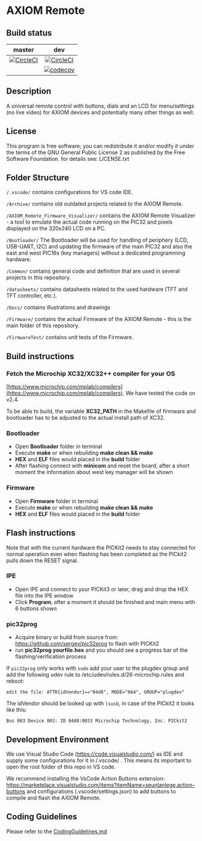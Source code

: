# AXIOM Remote

## Build status

| master | dev |
|:------:|:------:|
|[![CircleCI](https://circleci.com/gh/apertus-open-source-cinema/AXIOM-Remote/tree/master.svg?style=svg)](https://circleci.com/gh/apertus-open-source-cinema/AXIOM-Remote/tree/master)|[![CircleCI](https://circleci.com/gh/apertus-open-source-cinema/AXIOM-Remote/tree/dev.svg?style=svg)](https://circleci.com/gh/apertus-open-source-cinema/AXIOM-Remote/tree/dev)
||[![codecov](https://codecov.io/gh/apertus-open-source-cinema/AXIOM-Remote/branch/dev/graph/badge.svg)](https://codecov.io/gh/apertus-open-source-cinema/AXIOM-Remote)

## Description

A universal remote control with buttons, dials and an LCD for menu/settings (no live video) for AXIOM devices and potentially many other things as well.

## License

This program is free software; you can redistribute it and/or modify
it under the terms of the GNU General Public License 2 as published by the Free Software Foundation.
for details see: LICENSE.txt

## Folder Structure

```/.vscode/``` contains configurations for VS code IDE.

```/Archive/``` contains old outdated projects related to the AXIOM Remote.

```/AXIOM_Remote_Firmware_Visualizer/``` contains the AXIOM Remote Visualizer - a tool to emulate the actual code running on the PIC32 and pixels displayed on the 320x240 LCD on a PC.

```/Bootloader/``` The Bootloader will be used for handling of periphery (LCD, USB-UART, I2C) and updating the firmware of the main PIC32 and also the east and west PIC16s (key managers) without a dedicated programming hardware.

```/Common/``` contains general code and definition that are used in several projects in this repository.

```/datasheets/```  contains datasheets related to the used hardware (TFT and TFT controller, etc.).

```/Docs/``` contains illustrations and drawings

```/Firmware/``` contains the actual Firmware of the AXIOM Remote - this is the main folder of this repository.

```/FirmwareTest/``` contains unit tests of the Firmware.

## Build instructions

### Fetch the Microchip XC32/XC32++ compiler for your OS

[https://www.microchip.com/mplab/compilers](https://www.microchip.com/mplab/compilers). We have tested the code on v2.4.

To be able to build, the variable **XC32_PATH** in the Makefile of firmware and bootloader has to be adjusted to the actual install path of XC32.

### Bootloader

- Open **Bootloader** folder in terminal
- Execute **make** or when rebuilding **make clean && make**
- **HEX** and **ELF** files would placed in the **build** folder
- After flashing connect with **minicom** and reset the board, after a short moment the information about west key manager will be shown

### Firmware

- Open **Firmware** folder in terminal
- Execute **make** or when rebuilding **make clean && make**
- **HEX** and **ELF** files would placed in the **build** folder

## Flash instructions

Note that with the current hardware the PICKit2 needs to stay connected for normal operation even when flashing has been completed as the PICkit2 pulls down the RESET signal.

### IPE

- Open IPE and connect to your PICKit3 or later, drag and drop the HEX file into the IPE window
- Click **Program**, after a moment it should be finished and main menu with 6 buttons shown

### pic32prog

- Acquire binary or build from source from: <https://github.com/sergev/pic32prog> to flash with PICKit2
- run **pic32prog yourfile.hex** and you should see a progress bar of the flashing/verification process

If ```pic32prog``` only works with ```sudo``` add your user to the plugdev group and add the following udev rule to /etc/udev/rules.d/26-microchip.rules and reboot:

```
edit the file: ATTR{idVendor}=="04d8", MODE="664", GROUP="plugdev"
```

The idVendor should be looked up with ```lsusb```, in case of the PICkit2 it looks like this:

```
Bus 003 Device 002: ID 04d8:0033 Microchip Technology, Inc. PICkit2
```

## Development Environment

We use Visual Studio Code (<https://code.visualstudio.com/>) as IDE and supply some configurations for it in /.vscode/ .
This means its important to open the root folder of this repo in VS code.

We recommend installing the VsCode Action Buttons extension: <https://marketplace.visualstudio.com/items?itemName=seunlanlege.action-buttons> and configurations (.vscode/settings.json) to add buttons to compile and flash the AXIOM Remote.

## Coding Guidelines ##

Please refer to the [CodingGuidelines.md](CodingGuidelines.md)
